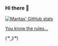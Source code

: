 ### Hi there 👋

[![Mantas' GitHub stats](https://github-readme-stats.vercel.app/api?username=mantasandri&count_private=true&theme=radical&show_icons=true&)](https://github.com/anuraghazra/github-readme-stats)

[You know the rules...](https://www.youtube.com/watch?v=dQw4w9WgXcQ&t=0s)

( ͡° ͜ʖ ͡°)
<!--
**mantasandri/mantasandri** is a ✨ _special_ ✨ repository because its `README.md` (this file) appears on your GitHub profile.

Here are some ideas to get you started:

- 🔭 I’m currently working on ...
- 🌱 I’m currently learning ...
- 👯 I’m looking to collaborate on ...
- 🤔 I’m looking for help with ...
- 💬 Ask me about ...
- 📫 How to reach me: ...
- 😄 Pronouns: ...
- ⚡ Fun fact: ...
-->
